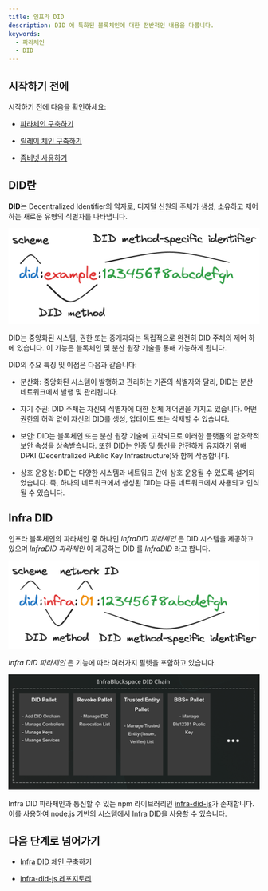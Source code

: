 ```yaml
---
title: 인프라 DID
description: DID 에 특화된 블록체인에 대한 전반적인 내용을 다룹니다.
keywords:
  - 파라체인
  - DID
---
```


## 시작하기 전에

시작하기 전에 다음을 확인하세요:

<!-- 
  해당 내용이 담긴 문서가 생성되면 그 문서로 링크를 연결 해 주세요
-->

- [파라체인 구축하기](../tutorials/build/build-a-parachain.md)

- [릴레이 체인 구축하기](../tutorials/build/build-infra-relay-chain.md)

- [좀비넷 사용하기](../tutorials/test/simulate-parachains.md)

## DID란

**DID**는 Decentralized Identifier의 약자로, 디지털 신원의 주체가 생성, 소유하고 제어하는 새로운 유형의 식별자를 나타냅니다.

![did-method](/media/images/docs/infrablockchain/service-chains/did-method.png)

DID는 중앙화된 시스템, 권한 또는 중개자와는 독립적으로 완전히 DID 주체의 제어 하에 있습니다. 이 기능은 블록체인 및 분산 원장 기술을 통해 가능하게 됩니다.

DID의 주요 특징 및 이점은 다음과 같습니다:

- 분산화: 중앙화된 시스템이 발행하고 관리하는 기존의 식별자와 달리, DID는 분산 네트워크에서 발행 및 관리됩니다.

- 자기 주권: DID 주체는 자신의 식별자에 대한 전체 제어권을 가지고 있습니다. 어떤 권한의 허락 없이 자신의 DID를 생성, 업데이트 또는 삭제할 수 있습니다.

- 보안: DID는 블록체인 또는 분산 원장 기술에 고착되므로 이러한 플랫폼의 암호학적 보안 속성을 상속받습니다. 또한 DID는 인증 및 통신을 안전하게 유지하기 위해 DPKI (Decentralized Public Key Infrastructure)와 함께 작동합니다.

- 상호 운용성: DID는 다양한 시스템과 네트워크 간에 상호 운용될 수 있도록 설계되었습니다. 즉, 하나의 네트워크에서 생성된 DID는 다른 네트워크에서 사용되고 인식될 수 있습니다.

## Infra DID

인프라 블록체인의 파라체인 중 하나인 *InfraDID 파라체인* 은 DID 시스템을 제공하고 있으며 *InfraDID 파라체인* 이 제공하는 DID 를 *InfraDID* 라고 합니다.

![infra-did-method](/media/images/docs/infrablockchain/service-chains/infra-did-method.png)

*Infra DID 파라체인* 은 기능에 따라 여러가지 팔렛을 포함하고 있습니다.

![infra-did-pallet](/media/images/docs/infrablockchain/service-chains/infra-did-pallet.png)


Infra DID 파라체인과 통신할 수 있는 npm 라이브러리인 [infra-did-js](https://github.com/InfraBlockchain/infra-did-js/tree/main)가 존재합니다. 이를 사용하여 node.js 기반의 시스템에서 Infra DID을 사용할 수 있습니다.

## 다음 단계로 넘어가기

- [Infra DID 체인 구축하기](../tutorials/service-chains/infra-did-parachain/)

- [infra-did-js 레포지토리](https://github.com/InfraBlockchain/infra-did-js/tree/main)